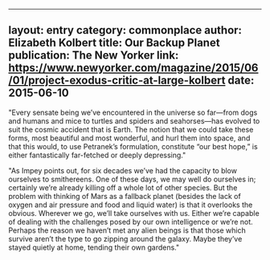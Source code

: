 
---
layout: entry
category: commonplace
author: Elizabeth Kolbert
title: Our Backup Planet
publication: The New Yorker
link: https://www.newyorker.com/magazine/2015/06/01/project-exodus-critic-at-large-kolbert
date: 2015-06-10
---

"Every sensate being we’ve encountered in the universe so far—from dogs and humans and mice to turtles and spiders and seahorses—has evolved to suit the cosmic accident that is Earth. The notion that we could take these forms, most beautiful and most wonderful, and hurl them into space, and that this would, to use Petranek’s formulation, constitute “our best hope,” is either fantastically far-fetched or deeply depressing."

"As Impey points out, for six decades we’ve had the capacity to blow ourselves to smithereens. One of these days, we may well do ourselves in; certainly we’re already killing off a whole lot of other species. But the problem with thinking of Mars as a fallback planet (besides the lack of oxygen and air pressure and food and liquid water) is that it overlooks the obvious. Wherever we go, we’ll take ourselves with us. Either we’re capable of dealing with the challenges posed by our own intelligence or we’re not. Perhaps the reason we haven’t met any alien beings is that those which survive aren’t the type to go zipping around the galaxy. Maybe they’ve stayed quietly at home, tending their own gardens."
 
